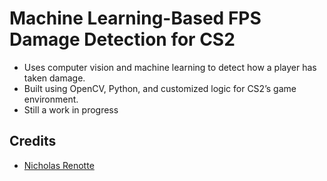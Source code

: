 # Machine Learning-Based FPS Damage Detection for CS2
- Uses computer vision and machine learning to detect how a player has taken damage.
- Built using OpenCV, Python, and customized logic for CS2’s game environment.
- Still a work in progress

## Credits
- [Nicholas Renotte](https://www.youtube.com/watch?v=ZLIPkmmDJAc)

